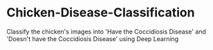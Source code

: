 # Chicken-Disease-Classification
Classify the chicken's images into 'Have the Coccidiosis Disease' and 'Doesn't have the Coccidiosis Disease' using Deep Learning

